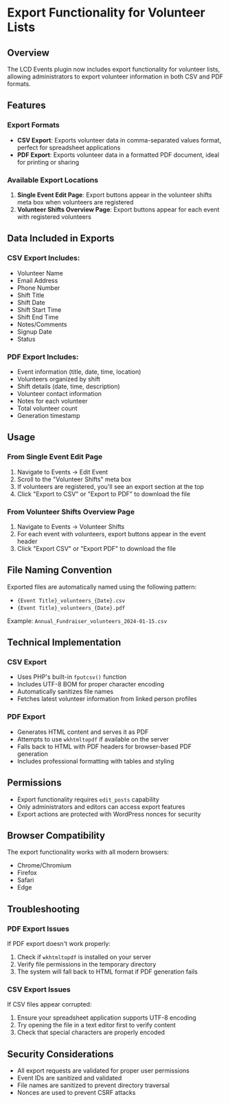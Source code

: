 # Export Functionality for Volunteer Lists

## Overview

The LCD Events plugin now includes export functionality for volunteer lists, allowing administrators to export volunteer information in both CSV and PDF formats.

## Features

### Export Formats
- **CSV Export**: Exports volunteer data in comma-separated values format, perfect for spreadsheet applications
- **PDF Export**: Exports volunteer data in a formatted PDF document, ideal for printing or sharing

### Available Export Locations
1. **Single Event Edit Page**: Export buttons appear in the volunteer shifts meta box when volunteers are registered
2. **Volunteer Shifts Overview Page**: Export buttons appear for each event with registered volunteers

## Data Included in Exports

### CSV Export Includes:
- Volunteer Name
- Email Address
- Phone Number
- Shift Title
- Shift Date
- Shift Start Time
- Shift End Time
- Notes/Comments
- Signup Date
- Status

### PDF Export Includes:
- Event information (title, date, time, location)
- Volunteers organized by shift
- Shift details (date, time, description)
- Volunteer contact information
- Notes for each volunteer
- Total volunteer count
- Generation timestamp

## Usage

### From Single Event Edit Page
1. Navigate to Events → Edit Event
2. Scroll to the "Volunteer Shifts" meta box
3. If volunteers are registered, you'll see an export section at the top
4. Click "Export to CSV" or "Export to PDF" to download the file

### From Volunteer Shifts Overview Page
1. Navigate to Events → Volunteer Shifts
2. For each event with volunteers, export buttons appear in the event header
3. Click "Export CSV" or "Export PDF" to download the file

## File Naming Convention

Exported files are automatically named using the following pattern:
- `{Event Title}_volunteers_{Date}.csv`
- `{Event Title}_volunteers_{Date}.pdf`

Example: `Annual_Fundraiser_volunteers_2024-01-15.csv`

## Technical Implementation

### CSV Export
- Uses PHP's built-in `fputcsv()` function
- Includes UTF-8 BOM for proper character encoding
- Automatically sanitizes file names
- Fetches latest volunteer information from linked person profiles

### PDF Export
- Generates HTML content and serves it as PDF
- Attempts to use `wkhtmltopdf` if available on the server
- Falls back to HTML with PDF headers for browser-based PDF generation
- Includes professional formatting with tables and styling

## Permissions

- Export functionality requires `edit_posts` capability
- Only administrators and editors can access export features
- Export actions are protected with WordPress nonces for security

## Browser Compatibility

The export functionality works with all modern browsers:
- Chrome/Chromium
- Firefox
- Safari
- Edge

## Troubleshooting

### PDF Export Issues
If PDF export doesn't work properly:
1. Check if `wkhtmltopdf` is installed on your server
2. Verify file permissions in the temporary directory
3. The system will fall back to HTML format if PDF generation fails

### CSV Export Issues
If CSV files appear corrupted:
1. Ensure your spreadsheet application supports UTF-8 encoding
2. Try opening the file in a text editor first to verify content
3. Check that special characters are properly encoded

## Security Considerations

- All export requests are validated for proper user permissions
- Event IDs are sanitized and validated
- File names are sanitized to prevent directory traversal
- Nonces are used to prevent CSRF attacks 
